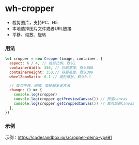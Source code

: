 # wh-cropper

* 裁剪图片，支持PC、H5  
* 本地选择图片文件或者URL链接
* 平移、缩放、旋转
  

### 用法

```js
let cropper = new Cropper(image, container, {
  aspect: 6 / 4, // 裁剪比例，默认1
  containerWidth: 350, // 容器宽度，默认600
  containerHeight: 350,// 容器高度，默认300
  wheelZoomRatio: 0.1 // 滚轮缩放，默认0.1

  // 每次平移、缩放、旋转触发该方法
  change: () => {
    console.log(cropper)
    console.log(cropper.getPreviewCanvas()) // 预览canvas
    console.log(cropper.getCroppedCanvas()) // 裁剪后的canvas
  },
})
```
### 示例
示例：https://codesandbox.io/s/cropper-demo-ype91